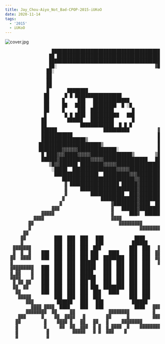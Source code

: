 ```yaml
---
title: Jay_Chou-Aiyo_Not_Bad-CPOP-2015-iUKoO
date: 2020-11-14
tags: 
  - '2015'
  - iUKoO
---
```


![cover.jpg](https://goindex.65style.workers.dev/3:/Music/MP3/Jay_Chou-Aiyo_Not_Bad-CPOP-2015-iUKoO/00-jay_chou-aiyo_not_bad-cpop-2015-iukoo-proof.jpg)

<retrotxt v-slot>
<pre class="has-text-plain text-1x font-ibm_vga_8x16">
                  ███████████████████████████████████████████████░░░░░
                 ██ ███████████████████████████████████████████████░░░░░
                 █████████████████████████████████████████████  ███░░░░░░
                 ██░                                      ▓████████░░░░░░
                ██░                                         ███████░░░░░░
                ██                                           ██████░░░░░░
                ██                                            █████░░░░░░
                ██                                           █████░░░░░░
                █       ████████                             █████░░░░░░
               ██      █ █ ██████████████████                █████░░░░░░
               ██     █     ███   ██████████████             █████░░░░░░
               ██     ██   ████   █████████  █ ░█            █████░░░░░░
               ██     █     ███  █████████       █          █████░░░░░░
               █       █ █ ████  ███████████   ███          █████░░░░░░
              ██        ██████   █████████       █          █████░░░░░░
              ██             █████████████  █ █ █           █████░░░░░░
              ██████                  ██████████           ▓████░░░░░░
              ████████████                                 █████░░░░░░
              █████████████████▒                           █████░░░░░░
             ████████████████████████▒                     █████░░░░░░
             █████████▓▓▓▓▓▓███████████████░               █████░░░░░░
              █ ████▓▓▓█████▓▓▓▓▓████████████████▒        ▒█████░░██░░
              ██████▓████████████▓▓▓▓▓█████████████████   █████░░▓██░░
                 ▒█▓▓███████ █████████▓▓▓▓▓████████████████████░░███░
                  ░█████  █████████████████▓▓▓▓▓███████████████░░███░
                   █████████████████  ██████████▓▓▓████████████░░██░░
                      ████████████████████████████▓▓██████████░░▓██░░
                       ▓ ███████████████████ ██████▓██████████░░███░
                       ▓     ██████████████████████▓██████████░░███░
                       ▓         █████████████  ███▓██████████░░███░
                      ▓              ██████████████▓██████████░▓██░░
                     ▓                   ▓█████████▓████  ███░░░░░░░
                  ▓▓▓                    ▓   ██████▓█████████░░░░░░
              ▓▓▓▓▓                      ▓      ███▓  ██████░░░░░░
           ▓▓▓▓                          ▓▓▓▓
         ▓▓                                 ▓▓▓▓▓▓▓▓▓
         ▓                                          ▓▓▓▓▓▓▓▓▓▓▓
       ▓▓                                                     ▓▓▓▓▓▓
      ▓▓           ███  ███  ███   ███            ████              ▓▓▓▓▓▓
      ▓            ███  ███  ███   ███           ██████                   ▓▓▓
   ▓▓▓▓▓▓▓         ███  ███  ███  ███           ███  ███   ▓▓▓▓              ▓
   ▓  ▓  ▓    ███  ███  ███  ███ ███    ████    ███  ███  ▓▓   ▓▓▓▓▓▓        ▓
  ▓▓  ▓▓▓▓    ███  ███  ███  ███ ███  ████████  ███  ███  ▓▓         ▓▓▓     ▓
  ▓                ███  ███  ██████   ███  ███  ███  ███   ▓▓▓▓▓▓▓▓    ▓  ▓▓▓
  ▓▓▓▓▓▓▓▓▓   ███  ███  ███  ██████   ███  ███  ███  ███    ▓ ▓▓▓▓▓▓▓▓▓▓▓▓
  ▓ ▓▓    ▓   ███  ███  ███  █████    ███  ███  ███  ███    ▓▓      ▓▓▓
  ▓▓▓▓    ▓   ███  ███  ███  ██████   ███  ███  ███  ███     ▓▓▓▓▓▓▓▓▓
   ▓ ▓▓ ▓▓    ███  ███  ███  ███ ██   ███  ███  ███  ███              ▓▓
   ▓▓  ▓▓     ███  ███  ███  ███ ███  ████████  ███  ███    ▓▓▓▓▓▓▓    ▓
    ▓▓        ███  ███  ███  ███  ███   ████    ███  ███    ▓     ▓ ▓▓▓
     ▓▓▓▓▓         ███  ███  ███  ███           ███  ███     ▓▓▓▓▓▓▓▓
        ▓▓▓         ██████   ███   ███           ██████          ▓
          ▓▓▓▓ ▓▓▓▓  ████    ███   ███            ████   ▓▓▓▓▓▓ ▓▓
        ▓▓▓▓▓▓▓▓  ▓▓     ▓▓             ▓▓▓▓▓▓▓▓         ▓    ▓▓▓
     ▓▓▓      ▓    ▓▓  ▓▓▓▓   ▓        ▓▓      ▓         ▓▓▓▓▓▓
    ▓▓         ▓    ▓▓▓▓ ▓   ▓▓   ▓▓   ▓     ▓▓▓▓▓▓▓▓        ▓▓
    ▓          ▓     ▓▓  ▓▓  ▓▓▓  ▓ ▓  ▓ ▓▓▓▓  ▓    ▓▓▓▓▓▓▓▓▓▓
    ▓           ▓         ▓▓▓▓▓   ▓ ▓  ▓▓▓    ▓
    ▓           ▓       <span class="dos-cursor">_</span></pre>
</retrotxt>

<a-player 
    :options="{
        audio: [
          {
            name: '听见下雨的声音',
            artist: '周杰伦',
            url: 'https://goindex.65style.workers.dev/3:/Music/MP3/Jay_Chou-Aiyo_Not_Bad-CPOP-2015-iUKoO/12-jay_chou-rhythm_of_the_rain.mp3',
            cover: 'https://goindex.65style.workers.dev/3:/Music/MP3/Jay_Chou-Aiyo_Not_Bad-CPOP-2015-iUKoO/00-jay_chou-aiyo_not_bad-cpop-2015-iukoo-proof.jpg',
            theme: '#ebd0c2'
          },
        ]
    }"
/>

<download url="https://mirrorace.org/m/53N2Q"/>


